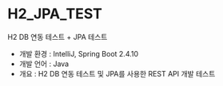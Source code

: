 # H2_JPA_TEST
H2 DB 연동 테스트 + JPA 테스트


- 개발 환경 : IntelliJ, Spring Boot 2.4.10
- 개발 언어 : Java
- 개요 : H2 DB 연동 테스트 및 JPA를 사용한 REST API 개발 테스트
